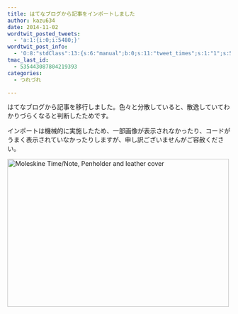 ```yaml
---
title: はてなブログから記事をインポートしました
author: kazu634
date: 2014-11-02
wordtwit_posted_tweets:
  - 'a:1:{i:0;i:5480;}'
wordtwit_post_info:
  - 'O:8:"stdClass":13:{s:6:"manual";b:0;s:11:"tweet_times";s:1:"1";s:5:"delay";s:1:"0";s:7:"enabled";s:1:"1";s:10:"separation";i:60;s:7:"version";s:3:"3.7";s:14:"tweet_template";b:0;s:6:"status";i:2;s:6:"result";a:0:{}s:13:"tweet_counter";i:2;s:13:"tweet_log_ids";a:1:{i:0;i:5480;}s:9:"hash_tags";a:0:{}s:8:"accounts";a:1:{i:0;s:7:"kazu634";}}'
tmac_last_id:
  - 535443087804219393
categories:
  - つれづれ

---
```

はてなブログから記事を移行しました。色々と分散していると、散逸していてわかりづらくなると判断したためです。

インポートは機械的に実施したため、一部画像が表示されなかったり、コードがうまく表示されていなかったりしますが、申し訳ございませんがご容赦ください。

<a href="https://www.flickr.com/photos/moleskineart/4751899063" onclick="__gaTracker('send', 'event', 'outbound-article', 'https://www.flickr.com/photos/moleskineart/4751899063', '');" title="Moleskine Time/Note, Penholder and leather cover by Patrick Ng, on Flickr"><img class="aligncenter" src="https://farm5.staticflickr.com/4082/4751899063_72f3d4c0eb.jpg" alt="Moleskine Time/Note, Penholder and leather cover" width="500" height="334" /></a>

